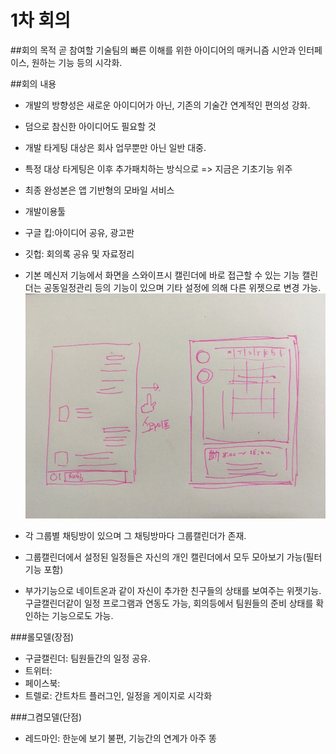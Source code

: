 # 1차 회의

##회의 목적
곧 참여할 기술팀의 빠른 이해를 위한
아이디어의 매커니즘 시안과 인터페이스, 원하는 기능 등의 시각화.

##회의 내용
 * 개발의 방향성은 새로운 아이디어가 아닌, 기존의 기술간 연계적인 편의성 강화.
  * 덤으로 참신한 아이디어도 필요할 것
 * 개발 타게팅 대상은 회사 업무뿐만 아닌 일반 대중.
  * 특정 대상 타게팅은 이후 추가패치하는 방식으로 => 지금은 기초기능 위주
 * 최종 완성본은 앱 기반형의 모바일 서비스

 * 개발이용툴
  * 구글 킵:아이디어 공유, 광고판
  * 깃헙: 회의록 공유 및 자료정리

 * 기본 메신저 기능에서 화면을 스와이프시 캘린더에 바로 접근할 수 있는 기능
캘린더는 공동일정관리 등의 기능이 있으며 기타 설정에 의해 다른 위젯으로 변경 가능.
![confer001-001](/confer001-001.jpg)
 * 각 그룹별 채팅방이 있으며 그 채팅방마다 그룹캘린더가 존재.
 * 그룹캘린더에서 설정된 일정들은 자신의 개인 캘린더에서 모두 모아보기 가능(필터기능 포함)
 
 * 부가기능으로 네이트온과 같이 자신이 추가한 친구들의 상태를 보여주는 위젯기능.
   구글캘린더같이 일정 프로그램과 연동도 가능, 회의등에서 팀원들의 준비 상태를 확인하는 기능으로도 가능.

###롤모델(장점)
 * 구글캘린더: 팀원들간의 일정 공유.
 * 트위터:
 * 페이스북: 
 * 트렐로: 간트차트 플러그인, 일정을 게이지로 시각화

###그켬모델(단점)
 * 레드마인: 한눈에 보기 불편, 기능간의 연계가 아주 똥
